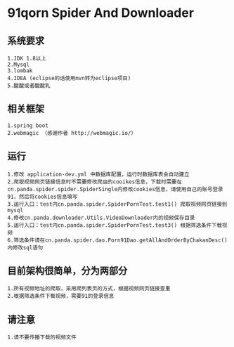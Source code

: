 # 91qorn Spider And Downloader

## 系统要求
    1.JDK 1.8以上
    2.Mysql
    3.lombak
    4.IDEA (eclipse的话使用mvn转为eclipse项目)
    5.酸酸或者酸酸乳
    
## 相关框架
    1.spring boot
    2.webmagic （感谢作者 http://webmagic.io/） 
       
## 运行
    1.修改 application-dev.yml 中数据库配置，运行时数据库表会自动建立
    2.爬取视频网页链接信息时不需要修改爬虫的cooikes信息，下载时需要在cn.panda.spider.spider.SpiderSingle内修改cookies信息，请使用自己的账号登录91，然后将cookies信息填写
    3.运行入口：test内cn.panda.spider.SpiderPornTest.test1() 爬取视频网页链接到mysql
    4.修改cn.panda.downloader.Utils.VideoDownloader内的视频保存目录
    5.运行入口：test内cn.panda.spider.SpiderPornTest.test3() 根据筛选条件下载视频
    6.筛选条件请在cn.panda.spider.dao.Porn91Dao.getAllAndOrderByChakanDesc()内修改sql语句
    
## 目前架构很简单，分为两部分
    1.所有视频地址的爬取，采用爬列表页的方式，根据视频网页链接查重
    2.根据筛选条件下载视频，需要91的登录信息

## 请注意
    1.请不要传播下载的视频文件
    

